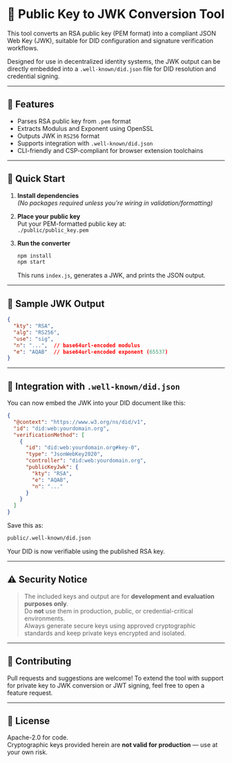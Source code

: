 # 🔐 Public Key to JWK Conversion Tool

This tool converts an RSA public key (PEM format) into a compliant JSON Web Key (JWK), suitable for DID configuration and signature verification workflows.

Designed for use in decentralized identity systems, the JWK output can be directly embedded into a `.well-known/did.json` file for DID resolution and credential signing.

---

## 🧩 Features

- Parses RSA public key from `.pem` format
- Extracts Modulus and Exponent using OpenSSL
- Outputs JWK in `RS256` format
- Supports integration with `.well-known/did.json`
- CLI-friendly and CSP-compliant for browser extension toolchains

---

## 🚀 Quick Start

1. **Install dependencies**  
   *(No packages required unless you're wiring in validation/formatting)*

2. **Place your public key**  
   Put your PEM-formatted public key at:  
   `./public/public_key.pem`

3. **Run the converter**

   ```sh
   npm install
   npm start
   ```

   This runs `index.js`, generates a JWK, and prints the JSON output.

---

## 📂 Sample JWK Output

```json
{
  "kty": "RSA",
  "alg": "RS256",
  "use": "sig",
  "n": "...",  // base64url-encoded modulus
  "e": "AQAB"  // base64url-encoded exponent (65537)
}
```

---

## 📎 Integration with `.well-known/did.json`

You can now embed the JWK into your DID document like this:

```json
{
  "@context": "https://www.w3.org/ns/did/v1",
  "id": "did:web:yourdomain.org",
  "verificationMethod": [
    {
      "id": "did:web:yourdomain.org#key-0",
      "type": "JsonWebKey2020",
      "controller": "did:web:yourdomain.org",
      "publicKeyJwk": {
        "kty": "RSA",
        "e": "AQAB",
        "n": "..."
      }
    }
  ]
}
```

Save this as:
```sh
public/.well-known/did.json
```

Your DID is now verifiable using the published RSA key.

---

## ⚠️ Security Notice

> The included keys and output are for **development and evaluation purposes only**.  
> Do **not** use them in production, public, or credential-critical environments.  
> Always generate secure keys using approved cryptographic standards and keep private keys encrypted and isolated.

---

## 🤝 Contributing

Pull requests and suggestions are welcome! To extend the tool with support for private key to JWK conversion or JWT signing, feel free to open a feature request.

---

## 🧪 License

Apache-2.0 for code.  
Cryptographic keys provided herein are **not valid for production** — use at your own risk.
